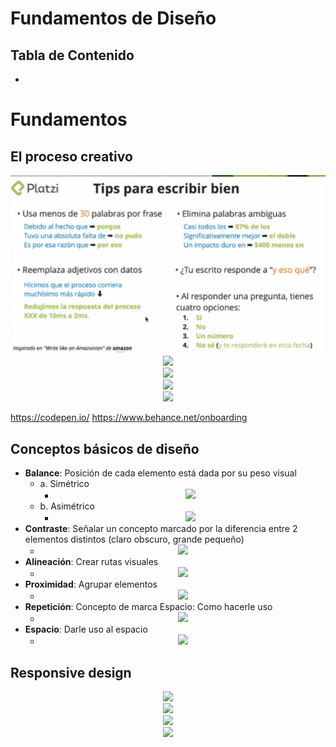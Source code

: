 # Fundamentos de Diseño <!-- omit in toc -->

## Tabla de Contenido<!-- omit in toc -->
- [](#)

# Fundamentos

## El proceso creativo

<div align="center">
  <img src="img/1.png">
</div>

<div align="center">
  <img src="img/2.png">
</div>

<div align="center">
  <img src="img/3.png">
</div>

<div align="center">
  <img src="img/4.png">
</div>

<div align="center">
  <img src="img/5.png">
</div>

https://codepen.io/
https://www.behance.net/onboarding

## Conceptos básicos de diseño

* **Balance**: Posición de cada elemento está dada por su peso visual
    * a. Simétrico
      * <div align="center">
        <img src="img/6.png">
      </div>
    * b. Asimétrico
      * <div align="center">
        <img src="img/7.png">
      </div>
* **Contraste**: Señalar un concepto marcado por la diferencia entre 2 elementos distintos (claro obscuro, grande pequeño)
    * <div align="center">
      <img src="img/8.png">
    </div>
* **Alineación**: Crear rutas visuales
    * <div align="center">
      <img src="img/9.png">
    </div>
* **Proximidad**: Agrupar elementos
    * <div align="center">
      <img src="img/10.png">
    </div>
* **Repetición**: Concepto de marca
Espacio: Como hacerle uso
    * <div align="center">
      <img src="img/11.png">
    </div>
* **Espacio**: Darle uso al espacio
    * <div align="center">
      <img src="img/12.png">
    </div>

## Responsive design

<div align="center">
    <img src="img/13.png">
</div>

<div align="center">
    <img src="img/14.png">
</div>

<div align="center">
    <img src="img/15.png">
</div>

<div align="center">
    <img src="img/16.png">
</div>
